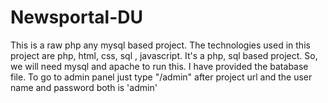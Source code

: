# Newsportal-DU
This is a raw php any mysql based project. The technologies used in this project are php, html, css, sql , javascript. 
It's a php, sql based project. So, we will need mysql and apache to run this. I have provided the batabase file.
To go to admin panel just type "/admin" after project url and the user name and password both is 'admin'
